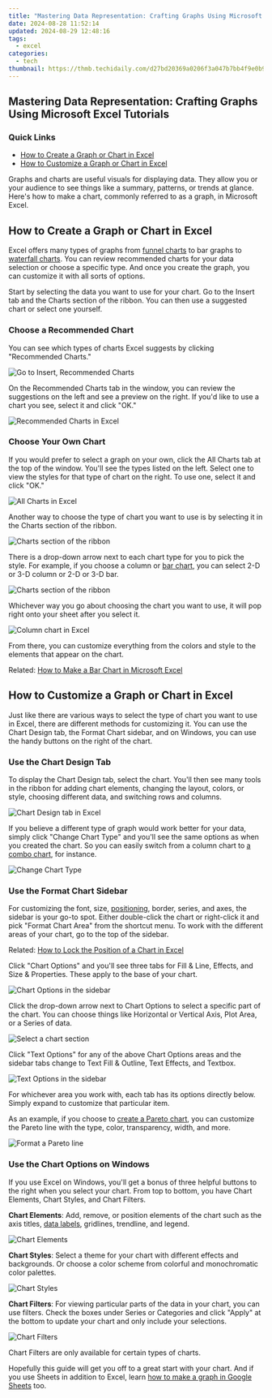 ```yaml
---
title: "Mastering Data Representation: Crafting Graphs Using Microsoft Excel Tutorials"
date: 2024-08-28 11:52:14
updated: 2024-08-29 12:48:16
tags:
  - excel
categories:
  - tech
thumbnail: https://thmb.techidaily.com/d27bd20369a0206f3a047b7bb4f9e0b9ec6c2aca32544460f90baebbc95c9231.jpg
---
```


## Mastering Data Representation: Crafting Graphs Using Microsoft Excel Tutorials

### Quick Links

* [How to Create a Graph or Chart in Excel](https://mondly-stories.techidaily.com/introduccion-al-control-de-reloj-digital-en-espanol/)
* [How to Customize a Graph or Chart in Excel](https://fox-boxes.techidaily.com/superior-methods-transforming-pinterest-visuals-into-audios/)

 Graphs and charts are useful visuals for displaying data. They allow you or your audience to see things like a summary, patterns, or trends at glance. Here's how to make a chart, commonly referred to as a graph, in Microsoft Excel.

##  How to Create a Graph or Chart in Excel

 Excel offers many types of graphs from [funnel charts](https://buynow-help.techidaily.com/detailed-insight-into-the-campfire-chronicles-character-customization-collection/) to bar graphs to [waterfall charts](https://youtube-docs.techidaily.com/approved-strategies-for-effective-youtube-playlist-distribution/). You can review recommended charts for your data selection or choose a specific type. And once you create the graph, you can customize it with all sorts of options.

 Start by selecting the data you want to use for your chart. Go to the Insert tab and the Charts section of the ribbon. You can then use a suggested chart or select one yourself.

###  Choose a Recommended Chart

 You can see which types of charts Excel suggests by clicking "Recommended Charts."

![Go to Insert, Recommended Charts](https://static1.howtogeekimages.com/wordpress/wp-content/uploads/2021/10/InsertRecommended-ExcelMakeGraph.png) 

 On the Recommended Charts tab in the window, you can review the suggestions on the left and see a preview on the right. If you'd like to use a chart you see, select it and click "OK."

![Recommended Charts in Excel](https://static1.howtogeekimages.com/wordpress/wp-content/uploads/2021/10/RecommendedCharts-ExcelMakeGraph.png) 

###  Choose Your Own Chart

 If you would prefer to select a graph on your own, click the All Charts tab at the top of the window. You'll see the types listed on the left. Select one to view the styles for that type of chart on the right. To use one, select it and click "OK."

![All Charts in Excel](https://static1.howtogeekimages.com/wordpress/wp-content/uploads/2021/10/AllCharts-ExcelMakeGraph.png) 

 Another way to choose the type of chart you want to use is by selecting it in the Charts section of the ribbon.

![Charts section of the ribbon](https://static1.howtogeekimages.com/wordpress/wp-content/uploads/2021/10/Charts-ExcelMakeGraph.png) 

 There is a drop-down arrow next to each chart type for you to pick the style. For example, if you choose a column or [bar chart](https://extra-support.techidaily.com/updated-premium-psd-aesthetic-optimization/), you can select 2-D or 3-D column or 2-D or 3-D bar.

![Charts section of the ribbon](https://static1.howtogeekimages.com/wordpress/wp-content/uploads/2021/10/Charts-ExcelMakeGraph.png) 

 Whichever way you go about choosing the chart you want to use, it will pop right onto your sheet after you select it.

![Column chart in Excel](https://static1.howtogeekimages.com/wordpress/wp-content/uploads/2021/10/ColumnChart-ExcelMakeGraph.png) 

 From there, you can customize everything from the colors and style to the elements that appear on the chart.

Related: [How to Make a Bar Chart in Microsoft Excel](https://extra-support.techidaily.com/updated-premium-psd-aesthetic-optimization/) 

##  How to Customize a Graph or Chart in Excel

 Just like there are various ways to select the type of chart you want to use in Excel, there are different methods for customizing it. You can use the Chart Design tab, the Format Chart sidebar, and on Windows, you can use the handy buttons on the right of the chart.

###  Use the Chart Design Tab

 To display the Chart Design tab, select the chart. You'll then see many tools in the ribbon for adding chart elements, changing the layout, colors, or style, choosing different data, and switching rows and columns.

![Chart Design tab in Excel](https://static1.howtogeekimages.com/wordpress/wp-content/uploads/2021/10/ChartDesignTab-ExcelMakeGraph.png) 

 If you believe a different type of graph would work better for your data, simply click "Change Chart Type" and you'll see the same options as when you created the chart. So you can easily switch from a column chart to [a combo chart](https://hardware-tips.techidaily.com/unveiling-the-secrets-of-pc-components-a-deep-dive-by-toms-hardware/), for instance.

![Change Chart Type](https://static1.howtogeekimages.com/wordpress/wp-content/uploads/2021/10/ChangeChartType-ExcelMakeGraph.png) 

###  Use the Format Chart Sidebar

 For customizing the font, size, [positioning](https://easy-unlock-android.techidaily.com/delete-gmail-account-withwithout-password-on-oppo-find-x6-pro-by-drfone-android/), border, series, and axes, the sidebar is your go-to spot. Either double-click the chart or right-click it and pick "Format Chart Area" from the shortcut menu. To work with the different areas of your chart, go to the top of the sidebar.

Related: [How to Lock the Position of a Chart in Excel](https://easy-unlock-android.techidaily.com/delete-gmail-account-withwithout-password-on-oppo-find-x6-pro-by-drfone-android/) 

 Click "Chart Options" and you'll see three tabs for Fill & Line, Effects, and Size & Properties. These apply to the base of your chart.

![Chart Options in the sidebar](https://static1.howtogeekimages.com/wordpress/wp-content/uploads/2021/10/SidebarChartOptions-ExcelMakeGraph.png) 

 Click the drop-down arrow next to Chart Options to select a specific part of the chart. You can choose things like Horizontal or Vertical Axis, Plot Area, or a Series of data.

![Select a chart section](https://static1.howtogeekimages.com/wordpress/wp-content/uploads/2021/10/SidebarSelectChartOption-ExcelMakeGraph.png) 

 Click "Text Options" for any of the above Chart Options areas and the sidebar tabs change to Text Fill & Outline, Text Effects, and Textbox.

![Text Options in the sidebar](https://static1.howtogeekimages.com/wordpress/wp-content/uploads/2021/10/SidebarTextOptions-ExcelMakeGraph.png) 

 For whichever area you work with, each tab has its options directly below. Simply expand to customize that particular item.

 As an example, if you choose to [create a Pareto chart](https://snapchat-videos.techidaily.com/new-in-2024-capturing-snapshots-transferring-from-snapchat-to-device-storage/), you can customize the Pareto line with the type, color, transparency, width, and more.

![Format a Pareto line](https://static1.howtogeekimages.com/wordpress/wp-content/uploads/2021/10/FormatParetoLine-ExcelMakeGraph.png) 

###  Use the Chart Options on Windows

 If you use Excel on Windows, you'll get a bonus of three helpful buttons to the right when you select your chart. From top to bottom, you have Chart Elements, Chart Styles, and Chart Filters.

**Chart Elements**: Add, remove, or position elements of the chart such as the axis titles, [data labels](https://tech-recovery.techidaily.com/top-gaming-console-picks-for-the-year-2024/), gridlines, trendline, and legend.

![Chart Elements](https://static1.howtogeekimages.com/wordpress/wp-content/uploads/2021/10/ChartElements-ExcelMakeGraph.png) 

**Chart Styles**: Select a theme for your chart with different effects and backgrounds. Or choose a color scheme from colorful and monochromatic color palettes.

![Chart Styles](https://static1.howtogeekimages.com/wordpress/wp-content/uploads/2021/10/ChartStyles-ExcelMakeGraph.png) 

**Chart Filters**: For viewing particular parts of the data in your chart, you can use filters. Check the boxes under Series or Categories and click "Apply" at the bottom to update your chart and only include your selections.

![Chart Filters](https://static1.howtogeekimages.com/wordpress/wp-content/uploads/2021/10/ChartFilters-ExcelMakeGraph.png) 

 Chart Filters are only available for certain types of charts.

 Hopefully this guide will get you off to a great start with your chart. And if you use Sheets in addition to Excel, learn [how to make a graph in Google Sheets](https://instagram-clips.techidaily.com/crafting-cinematic-magic-essential-tips-for-creating-stunning-slow-motion-media-on-instagram/) too.

<ins class="adsbygoogle"
     style="display:block"
     data-ad-format="autorelaxed"
     data-ad-client="ca-pub-7571918770474297"
     data-ad-slot="1223367746"></ins>



<ins class="adsbygoogle"
     style="display:block"
     data-ad-client="ca-pub-7571918770474297"
     data-ad-slot="8358498916"
     data-ad-format="auto"
     data-full-width-responsive="true"></ins>
